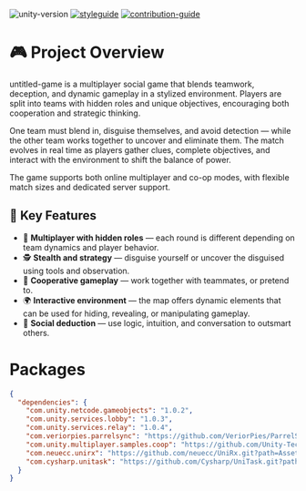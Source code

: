 ![unity-version](https://img.shields.io/badge/unity-v2021.3.8f1-blue?style=flat-square&labelColor=grey)
[![styleguide](https://img.shields.io/badge/styleguide-239120?style=flat-square&logo=c-sharp)](https://github.com/alexander-andrianov-whitesharx/untitled-game/blob/main/styleguide.md)
[![contribution-guide](https://img.shields.io/badge/-contribution--guide-blueviolet?style=flat-square)](https://github.com/alexander-andrianov-whitesharx/untitled-game/blob/main/contribution-guide.md)

# 🎮 Project Overview

untitled-game is a multiplayer social game that blends teamwork, deception, and dynamic gameplay in a stylized environment. Players are split into teams with hidden roles and unique objectives, encouraging both cooperation and strategic thinking.

One team must blend in, disguise themselves, and avoid detection — while the other team works together to uncover and eliminate them. The match evolves in real time as players gather clues, complete objectives, and interact with the environment to shift the balance of power.

The game supports both online multiplayer and co-op modes, with flexible match sizes and dedicated server support.

## 🔑 Key Features

- 👥 **Multiplayer with hidden roles** — each round is different depending on team dynamics and player behavior.  
- 🕵️ **Stealth and strategy** — disguise yourself or uncover the disguised using tools and observation.  
- 🤝 **Cooperative gameplay** — work together with teammates, or pretend to.  
- 🌍 **Interactive environment** — the map offers dynamic elements that can be used for hiding, revealing, or manipulating gameplay.  
- 🧠 **Social deduction** — use logic, intuition, and conversation to outsmart others.


# Packages

```json
{
  "dependencies": {
    "com.unity.netcode.gameobjects": "1.0.2",
    "com.unity.services.lobby": "1.0.3",
    "com.unity.services.relay": "1.0.4",
    "com.veriorpies.parrelsync": "https://github.com/VeriorPies/ParrelSync.git?path=/ParrelSync",
    "com.unity.multiplayer.samples.coop": "https://github.com/Unity-Technologies/com.unity.multiplayer.samples.coop.git?path=/Packages/com.unity.multiplayer.samples.coop#main",
    "com.neuecc.unirx": "https://github.com/neuecc/UniRx.git?path=Assets/Plugins/UniRx/Scripts",
    "com.cysharp.unitask": "https://github.com/Cysharp/UniTask.git?path=src/UniTask/Assets/Plugins/UniTask"
  }
}
```
